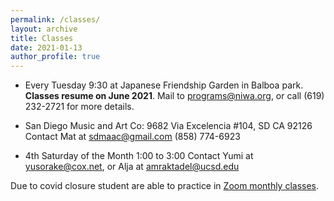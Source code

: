 ```yaml
---
permalink: /classes/
layout: archive
title: Classes
date: 2021-01-13
author_profile: true
---
```


* Every Tuesday 9:30 at Japanese Friendship Garden in Balboa park. <br> **Classes resume on June 2021**. Mail to programs@niwa.org, or call (619) 232-2721 for more details.

* San Diego Music and Art Co: 9682 Via Excelencia #104, SD CA 92126
Contact Mat at sdmaac@gmail.com  (858) 774-6923

* 4th Saturday of the Month 1:00 to 3:00
Contact Yumi at yusorake@cox.net, or Alja at amraktadel@ucsd.edu 

Due to covid closure student are able to practice in [Zoom monthly classes](/zoom/). 
